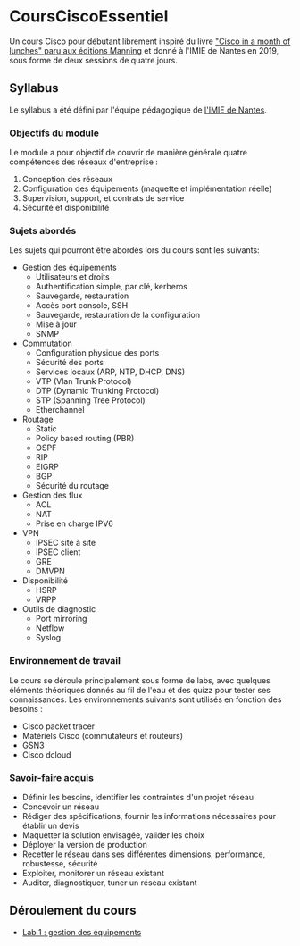 # CoursCiscoEssentiel
Un cours Cisco pour débutant librement inspiré du livre ["Cisco in a month of lunches" paru aux éditions Manning](https://www.manning.com/books/learn-cisco-network-administration-in-a-month-of-lunches) et donné à l'IMIE de Nantes en 2019, sous forme de deux sessions de quatre jours.

## Syllabus
Le syllabus a été défini par l'équipe pédagogique de [l'IMIE de Nantes](https://numerique.imie.fr/).

### Objectifs du module
Le module a pour objectif de couvrir de manière générale quatre compétences des réseaux d'entreprise :
1. Conception des réseaux
2. Configuration des équipements (maquette et implémentation réelle)
3. Supervision, support, et contrats de service
4. Sécurité et disponibilité

### Sujets abordés
Les sujets qui pourront être abordés lors du cours sont les suivants: 
- Gestion des équipements
    + Utilisateurs et droits
    + Authentification simple, par clé, kerberos
    + Sauvegarde, restauration
    + Accès port console, SSH
    + Sauvegarde, restauration de la configuration
    + Mise à jour
    + SNMP
- Commutation
    + Configuration physique des ports
    + Sécurité des ports
    + Services locaux (ARP, NTP, DHCP, DNS)
    + VTP (Vlan Trunk Protocol)
    + DTP (Dynamic Trunking Protocol)
    + STP (Spanning Tree Protocol)
    + Etherchannel
- Routage
    + Static
    + Policy based routing (PBR)
    + OSPF
    + RIP
    + EIGRP
    + BGP
    + Sécurité du routage
- Gestion des flux
    + ACL
    + NAT
    + Prise en charge IPV6
- VPN
    + IPSEC site à site
    + IPSEC client
    + GRE
    + DMVPN
- Disponibilité
    + HSRP
    + VRPP
- Outils de diagnostic
    + Port mirroring
    + Netflow
    + Syslog

### Environnement de travail
Le cours se déroule principalement sous forme de labs, avec quelques éléments théoriques donnés au fil de l'eau et des quizz pour tester ses connaissances.
Les environnements suivants sont utilisés en fonction des besoins :
- Cisco packet tracer
- Matériels Cisco (commutateurs et routeurs)
- GSN3
- Cisco dcloud

### Savoir-faire acquis
- Définir les besoins, identifier les contraintes d'un projet réseau
- Concevoir un réseau
- Rédiger des spécifications, fournir les informations nécessaires pour établir un devis
- Maquetter la solution envisagée, valider les choix
- Déployer la version de production
- Recetter le réseau dans ses différentes dimensions, performance, robustesse, sécurité
- Exploiter, monitorer un réseau existant
- Auditer, diagnostiquer, tuner un réseau existant

## Déroulement du cours
- [Lab 1 : gestion des équipements](lab1.md)

